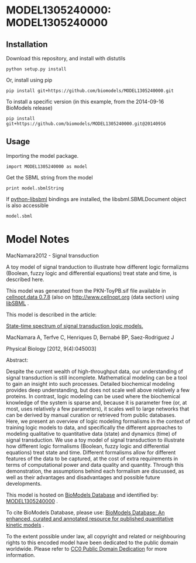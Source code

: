 # MODEL1305240000: MODEL1305240000

## Installation

Download this repository, and install with distutils

`python setup.py install`

Or, install using pip

`pip install git+https://github.com/biomodels/MODEL1305240000.git`

To install a specific version (in this example, from the 2014-09-16 BioModels release)

`pip install git+https://github.com/biomodels/MODEL1305240000.git@20140916`

## Usage

Importing the model package.

`import MODEL1305240000 as model`

Get the SBML string from the model

`print model.sbmlString`

If [python-libsbml](https://pypi.python.org/pypi/python-libsbml) bindings are
installed, the libsbml.SBMLDocument object is also accessible

`model.sbml`


# Model Notes


MacNamara2012 - Signal transduction

A toy model of signal tranduction to illustrate how different logic formalizms
(Boolean, fuzzy logic and differential equations) treat state and time, is
described here.

This model was generated from the PKN-ToyPB.sif file available in
[cellnopt.data 0.7.8](https://pypi.python.org/pypi/cellnopt.data/) (also on
http://www.cellnopt.org (data section) using
[libSBML](http://sbml.org/Software/libSBML) .

This model is described in the article:

[State-time spectrum of signal transduction logic
models.](http://identifiers.org/pubmed/22871648)

MacNamara A, Terfve C, Henriques D, Bernabé BP, Saez-Rodriguez J

Physical Biology [2012, 9(4):045003]

Abstract:

Despite the current wealth of high-throughput data, our understanding of
signal transduction is still incomplete. Mathematical modeling can be a tool
to gain an insight into such processes. Detailed biochemical modeling provides
deep understanding, but does not scale well above relatively a few proteins.
In contrast, logic modeling can be used where the biochemical knowledge of the
system is sparse and, because it is parameter free (or, at most, uses
relatively a few parameters), it scales well to large networks that can be
derived by manual curation or retrieved from public databases. Here, we
present an overview of logic modeling formalisms in the context of training
logic models to data, and specifically the different approaches to modeling
qualitative to quantitative data (state) and dynamics (time) of signal
transduction. We use a toy model of signal transduction to illustrate how
different logic formalisms (Boolean, fuzzy logic and differential equations)
treat state and time. Different formalisms allow for different features of the
data to be captured, at the cost of extra requirements in terms of
computational power and data quality and quantity. Through this demonstration,
the assumptions behind each formalism are discussed, as well as their
advantages and disadvantages and possible future developments.

This model is hosted on [BioModels Database](http://www.ebi.ac.uk/biomodels/)
and identified by:
[MODEL1305240000](http://identifiers.org/biomodels.db/MODEL1305240000) .

To cite BioModels Database, please use: [BioModels Database: An enhanced,
curated and annotated resource for published quantitative kinetic
models](http://identifiers.org/pubmed/20587024) .

To the extent possible under law, all copyright and related or neighbouring
rights to this encoded model have been dedicated to the public domain
worldwide. Please refer to [CC0 Public Domain
Dedication](http://creativecommons.org/publicdomain/zero/1.0/) for more
information.


